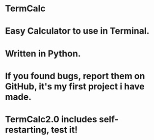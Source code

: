 # TermCalc
# Easy Calculator to use in Terminal.
# Written in Python.
# If you found bugs, report them on GitHub, it's my first project i have made.

# TermCalc2.0 includes self-restarting, test it!

